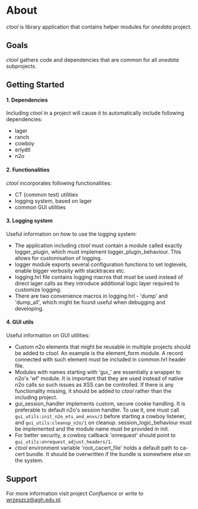 About
=====
*ctool* is library application that contains helper modules for *onedata* project.


Goals
-----
*ctool* gathers code and dependencies that are common for all *onedata* subprojects.


Getting Started
---------------

#### 1. Dependencies
Including *ctool* in a project will cause it to automatically include following dependencies:

* lager
* ranch
* cowboy
* erlydtl
* n2o

#### 2. Functionalities
*ctool* incorporates following functionalities:

* CT (common test) utilities
* logging system, based on lager
* common GUI utilities

#### 3. Logging system
Useful information on how to use the logging system:

* The application including *ctool* must contain a module called exactly logger_plugin, which must implement 
logger_plugin_behaviour. This allows for customisation of logging.
* logger module exports several configuration functions to set loglevels, enable bigger verbosity with stacktraces etc.
* logging.hrl file contains logging macros that must be used instead of direct lager calls as they introduce additional
logic layer required to customize logging.
* There are two convenience macros in logging.hrl - 'dump' and 'dump_all', which might be found useful when debugging
and developing.

#### 4. GUI utils
Useful information on GUI utilities:

* Custom n2o elements that might be reusable in multiple projects should be added to *ctool*. An example is the 
element_form module. A record connected with such element must be included in common.hrl header file.
* Modules with names starting with 'gui_' are essentially a wrapper to n2o's 'wf' module. It is important that they are
used instead of native n2o calls so such issues as XSS can be controlled. If there is any functionality missing, it
should be added to *ctool* rather than the including project.
* gui_session_handler implements custom, secure cookie handling. It is preferable to default n2o's session handler. To
use it, one must call `gui_utils:init_n2o_ets_and_envs/2` before starting a cowboy listener, and 
`gui_utils:cleanup_n2o/1` on cleanup. session_logic_behaviour must be implemented and the module name must be provided
in init. 
* For better security, a cowboy callback 'onrequest' should point to `gui_utils:onrequest_adjust_headers/1`.
* *ctool* environment variable 'root_cacert_file' holds a default path to ca-cert bundle. It should be overwritten if
the bundle is somewhere else on the system. 

Support
-------
For more information visit project *Confluence* or write to <wrzeszcz@agh.edu.pl>.
